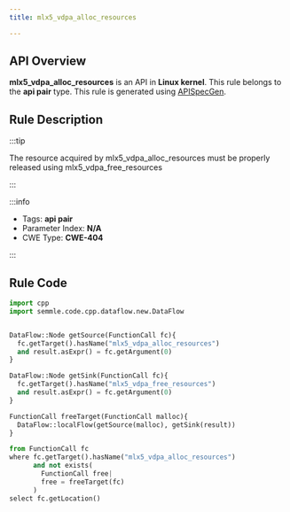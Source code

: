 ```yaml
---
title: mlx5_vdpa_alloc_resources

---
```



## API Overview
**mlx5_vdpa_alloc_resources** is an API in **Linux kernel**. This rule belongs to the **api pair** type. This rule is generated using [APISpecGen](../../tools/APISpecGen).
## Rule Description

:::tip

The resource acquired by mlx5_vdpa_alloc_resources must be properly released using mlx5_vdpa_free_resources

:::

:::info

- Tags: **api pair**
- Parameter Index: **N/A**
- CWE Type: **CWE-404**

:::

## Rule Code
```python
import cpp
import semmle.code.cpp.dataflow.new.DataFlow


DataFlow::Node getSource(FunctionCall fc){
  fc.getTarget().hasName("mlx5_vdpa_alloc_resources")
  and result.asExpr() = fc.getArgument(0)
}

DataFlow::Node getSink(FunctionCall fc){
  fc.getTarget().hasName("mlx5_vdpa_free_resources")
  and result.asExpr() = fc.getArgument(0)
}

FunctionCall freeTarget(FunctionCall malloc){
  DataFlow::localFlow(getSource(malloc), getSink(result))
}

from FunctionCall fc
where fc.getTarget().hasName("mlx5_vdpa_alloc_resources")
      and not exists(
        FunctionCall free| 
        free = freeTarget(fc)
      )
select fc.getLocation()

    
```